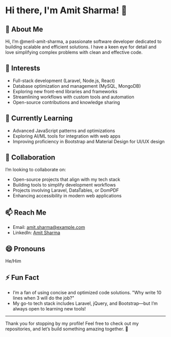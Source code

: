 # Hi there, I'm Amit Sharma! 👋

<!---
meril-amit-sharma/meril-amit-sharma is a ✨ special ✨ repository because its `README.md` (this file) appears on your GitHub profile.
You can click the Preview link to take a look at your changes.
--->

## 👋 About Me
Hi, I’m @meril-amit-sharma, a passionate software developer dedicated to building scalable and efficient solutions. I have a keen eye for detail and love simplifying complex problems with clean and effective code.

## 👀 Interests
- Full-stack development (Laravel, Node.js, React)
- Database optimization and management (MySQL, MongoDB)
- Exploring new front-end libraries and frameworks
- Streamlining workflows with custom tools and automation
- Open-source contributions and knowledge sharing

## 🌱 Currently Learning
- Advanced JavaScript patterns and optimizations
- Exploring AI/ML tools for integration with web apps
- Improving proficiency in Bootstrap and Material Design for UI/UX design

## 💞️ Collaboration
I’m looking to collaborate on:
- Open-source projects that align with my tech stack
- Building tools to simplify development workflows
- Projects involving Laravel, DataTables, or DomPDF
- Enhancing accessibility in modern web applications

## 📫 Reach Me
- Email: [amit.sharma@example.com](mailto:amit.sharma@example.com)
- LinkedIn: [Amit Sharma](https://linkedin.com/in/amit-sharma)

## 😄 Pronouns
He/Him

## ⚡ Fun Fact
- I’m a fan of using concise and optimized code solutions. "Why write 10 lines when 3 will do the job?"
- My go-to tech stack includes Laravel, jQuery, and Bootstrap—but I’m always open to learning new tools!

---

Thank you for stopping by my profile! Feel free to check out my repositories, and let’s build something amazing together. 🚀

